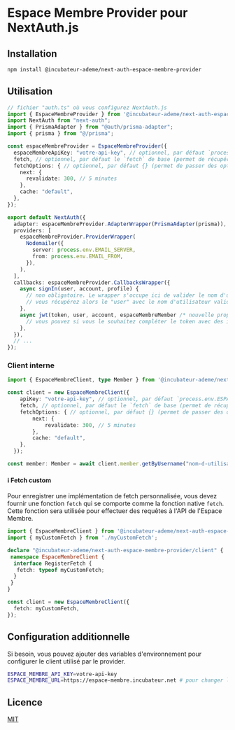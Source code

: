 # Espace Membre Provider pour NextAuth.js
## Installation
```bash
npm install @incubateur-ademe/next-auth-espace-membre-provider
```

## Utilisation
```typescript
// fichier "auth.ts" où vous configurez NextAuth.js
import { EspaceMembreProvider } from '@incubateur-ademe/next-auth-espace-membre-provider';
import NextAuth from "next-auth";
import { PrismaAdapter } from "@auth/prisma-adapter";
import { prisma } from "@/prisma";

const espaceMembreProvider = EspaceMembreProvider({
  espaceMembreApiKey: "votre-api-key", // optionnel, par défaut `process.env.ESPACE_MEMBRE_API_KEY` ou ""
  fetch, // optionnel, par défaut le `fetch` de base (permet de récupérer celui de Next par exemple)
  fetchOptions: { // optionnel, par défaut {} (permet de passer des options spécifiques à Next par exemple)
    next: {
      revalidate: 300, // 5 minutes
    },
    cache: "default",
  },
});

export default NextAuth({
  adapter: espaceMembreProvider.AdapterWrapper(PrismaAdapter(prisma)),
  providers: [
    espaceMembreProvider.ProviderWrapper(
      Nodemailer({
        server: process.env.EMAIL_SERVER,
        from: process.env.EMAIL_FROM,
      }),
    ),
  ],
  callbacks: espaceMembreProvider.CallbacksWrapper({
    async signIn(user, account, profile) {
      // non obligatoire. Le wrapper s'occupe ici de valider le nom d'utilisateur.
      // vous récupérez alors le "user" avec le nom d'utilisateur validé, et "account.userId" correctement renseigné
    },
    async jwt(token, user, account, espaceMembreMember /* nouvelle propriété */) {
      // vous pouvez si vous le souhaitez compléter le token avec des informations de l'espace membre
    },
  }),
  // ...
});
```

### Client interne
```typescript
import { EspaceMembreClient, type Member } from '@incubateur-ademe/next-auth-espace-membre-provider/client';

const client = new EspaceMembreClient({
    apiKey: "votre-api-key", // optionnel, par défaut `process.env.ESPACE_MEMBRE_API_KEY` ou ""
    fetch, // optionnel, par défaut le `fetch` de base (permet de récupérer celui de Next par exemple)
    fetchOptions: { // optionnel, par défaut {} (permet de passer des options spécifiques à Next par exemple)
        next: {
            revalidate: 300, // 5 minutes
        },
        cache: "default",
    },
  });

const member: Member = await client.member.getByUsername("nom-d-utilisateur");
```

#### ℹ️ Fetch custom
Pour enregistrer une implémentation de fetch personnalisée, vous devez fournir une fonction `fetch` qui se comporte comme la fonction native `fetch`. Cette fonction sera utilisée pour effectuer des requêtes à l'API de l'Espace Membre.

```typescript
import { EspaceMembreClient } from '@incubateur-ademe/next-auth-espace-membre-provider/client';
import { myCustomFetch } from './myCustomFetch';

declare "@incubateur-ademe/next-auth-espace-membre-provider/client" {
 namespace EspaceMembreClient {
  interface RegisterFetch {
   fetch: typeof myCustomFetch;
  }
 }
}

const client = new EspaceMembreClient({
  fetch: myCustomFetch,
});
```

## Configuration additionnelle
Si besoin, vous pouvez ajouter des variables d'environnement pour configurer le client utilisé par le provider.
```bash
ESPACE_MEMBRE_API_KEY=votre-api-key
ESPACE_MEMBRE_URL=https://espace-membre.incubateur.net # pour changer l'URL de l'API en local par exemple
```

## Licence
[MIT](./LICENSE)
